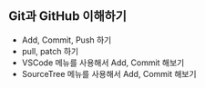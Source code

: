 ## Git과 GitHub 이해하기
* Add, Commit, Push 하기
* pull, patch 하기
* VSCode 메뉴를 사용해서 Add, Commit 해보기
* SourceTree 메뉴를 사용해서 Add, Commit 해보기